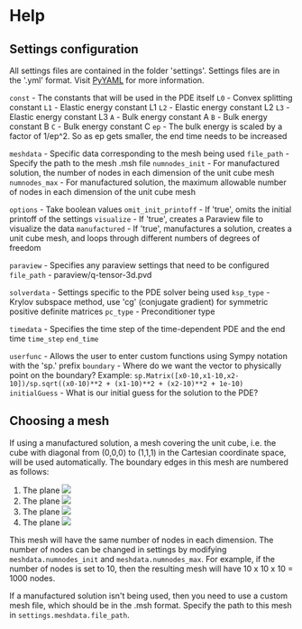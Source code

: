 # Help

## Settings configuration

All settings files are contained in the folder 'settings'. Settings files are in the '.yml' format. Visit [PyYAML](https://pyyaml.org/wiki/PyYAMLDocumentation) for more information.

`const` - The constants that will be used in the PDE itself
  `L0` - Convex splitting constant
  `L1` - Elastic energy constant L1
  `L2` - Elastic energy constant L2
  `L3` - Elastic energy constant L3
  `A` - Bulk energy constant A
  `B` - Bulk energy constant B
  `C` - Bulk energy constant C
  `ep` - The bulk energy is scaled by a factor of 1/ep^2. So as ep gets smaller, the end time needs to be increased

`meshdata` - Specific data corresponding to the mesh being used
  `file_path` - Specify the path to the mesh .msh file
  `numnodes_init` - For manufactured solution, the number of nodes in each dimension of the unit cube mesh
  `numnodes_max` - For manufactured solution, the maximum allowable number of nodes in each dimension of the unit cube mesh

`options` - Take boolean values
  `omit_init_printoff` - If 'true', omits the initial printoff of the settings
  `visualize` - If 'true', creates a Paraview file to visualize the data
  `manufactured` - If 'true', manufactures a solution, creates a unit cube mesh, and loops through different numbers of degrees of freedom

`paraview` - Specifies any paraview settings that need to be configured
  `file_path` - paraview/q-tensor-3d.pvd

`solverdata` - Settings specific to the PDE solver being used
  `ksp_type` - Krylov subspace method, use 'cg' (conjugate gradient) for symmetric positive definite matrices
  `pc_type` - Preconditioner type

`timedata` - Specifies the time step of the time-dependent PDE and the end time
  `time_step`
  `end_time`

`userfunc` - Allows the user to enter custom functions using Sympy notation with the 'sp.' prefix
  `boundary` - Where do we want the vector to physically point on the boundary? Example: `sp.Matrix([x0-10,x1-10,x2-10])/sp.sqrt((x0-10)**2 + (x1-10)**2 + (x2-10)**2 + 1e-10)`
  `initialGuess` - What is our initial guess for the solution to the PDE?

## Choosing a mesh

If using a manufactured solution, a mesh covering the unit cube, i.e. the cube with diagonal from (0,0,0) to (1,1,1) in the Cartesian coordinate space, will be used automatically. The boundary edges in this mesh are numbered as follows:

1. The plane <img src="https://render.githubusercontent.com/render/math?math=x = -1">
2. The plane <img src="https://render.githubusercontent.com/render/math?math=x = 1">
3. The plane <img src="https://render.githubusercontent.com/render/math?math=y = -1">
4. The plane <img src="https://render.githubusercontent.com/render/math?math=y = 1">

This mesh will have the same number of nodes in each dimension. The number of nodes can be changed in settings by modifying `meshdata.numnodes_init` and `meshdata.numnodes_max`. For example, if the number of nodes is set to 10, then the resulting mesh will have 10 x 10 x 10 = 1000 nodes.

If a manufactured solution isn't being used, then you need to use a custom mesh file, which should be in the .msh format. Specify the path to this mesh in `settings.meshdata.file_path`.